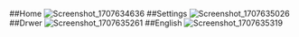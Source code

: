 ##Home
![Screenshot_1707634636](https://github.com/AllSaleh/kwater/assets/121885161/c8c9adb9-47d6-495e-8c21-0e32f9e43966)
##Settings
![Screenshot_1707635026](https://github.com/AllSaleh/kwater/assets/121885161/396d2161-273f-40d6-bf38-508c173bad7d)
##Drwer
![Screenshot_1707635261](https://github.com/AllSaleh/kwater/assets/121885161/5c0bb3da-527c-4da1-9f32-18dd4f4db435)
##English
![Screenshot_1707635319](https://github.com/AllSaleh/kwater/assets/121885161/3192234f-f448-4842-968b-27e20e4cd380)





